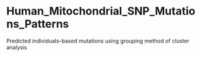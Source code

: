 # Human_Mitochondrial_SNP_Mutations_Patterns
Predicted individuals-based mutations using grouping method of cluster analysis
